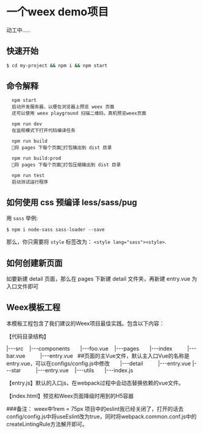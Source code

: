 # 一个weex demo项目
动工中.....

## 快速开始

``` bash
$ cd my-project && npm i && npm start
```

## 命令解释
```
  npm start
  启动开发服务器，以便在浏览器上预览 weex 页面
  还可以使用 weex playground 扫描二维码，真机预览weex页面

  npm run dev
  在监视模式下打开代码编译任务

  npm run build
  将 pages 下每个页面打包输出到 dist 目录

  npm run build:prod
  将 pages 下每个页面打包压缩输出到 dist 目录

  npm run test
  启动测试运行程序
```

## 如何使用 css 预编译 less/sass/pug

用 `sass` 举例:

```
$ npm i node-sass sass-loader --save
```

那么，你只需要将 `style` 标签改为： `<style lang="sass"><style>`.

## 如何创建新页面

如要新建 detail 页面，那么在 pages 下新建 detail 文件夹，再新建  entry.vue 为入口文件即可

## Weex模板工程

本模板工程包含了我们建议的Weex项目最佳实践。包含以下内容：

【代码目录结构】

|---src
   |---components
      |---foo.vue
   |---pages
      |---index
         |---bar.vue
         |---entry.vue   ##页面的主Vue文件，默认主入口Vue的名称是entry.vue，可以在configs/config.js中修改
      |---detail
         |---entry.vue
      |---star
         |---entry.vue
   |---utils
      |---index.js

【entry.js】默认的入口js，在webpack过程中会动态替换依赖的vue文件。

【index.html】预览和Weex页面降级时用到的H5容器

###备注：
weex中1rem = 75px
项目中的eslint我已经关闭了，打开的话去config/config.js中将useEslint改为true，同时将webpack.common.conf.js中的createLintingRule方法解开即可。